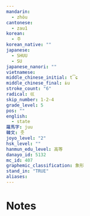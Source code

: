 ```yaml
---
mandarin:
  - zhōu
cantonese:
  - zau1
korean:
  - 주
korean_native: ""
japanese:
  - SHUU
  - SU
japanese_nanori: ""
vietnamese:
middle_chinese_initial: t͡ɕ
middle_chinese_final: ɨu
stroke_count: "6"
radical: 巛
skip_number: 1-2-4
grade_level: 5
pos: ""
english:
  - state
羅馬字: juu
韓文: 줏
joyo_level: "2"
hsk_level: ""
hanmun_edu_level: 高等
danayo_id: 5132
mc_id: 407
graphemic_classification: 象形
stand_in: "TRUE"
aliases:
---
```


# Notes

